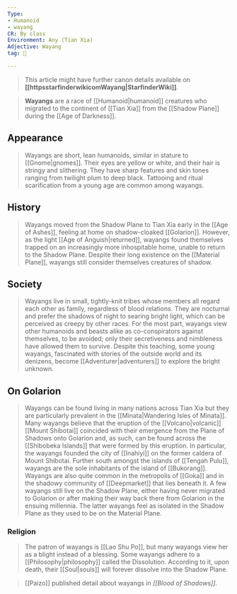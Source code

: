 ```yaml
---
Type:
- Humanoid
- wayang
CR: By class
Environment: Any (Tian Xia)
Adjective: Wayang
tag: 👹

---
```






> This article might have further canon details available on **[[httpsstarfinderwikicomWayang|StarfinderWiki]]**.


> **Wayangs** are a race of [[Humanoid|humanoid]] creatures who migrated to the continent of [[Tian Xia]] from the [[Shadow Plane]] during the [[Age of Darkness]].



## Appearance

> Wayangs are short, lean humanoids, similar in stature to [[Gnome|gnomes]]. Their eyes are yellow or white, and their hair is stringy and slithering. They have sharp features and skin tones ranging from twilight plum to deep black. Tattooing and ritual scarification from a young age are common among wayangs.


## History

> Wayangs moved from the Shadow Plane to Tian Xia early in the [[Age of Ashes]], feeling at home on shadow-cloaked [[Golarion]]. However, as the light [[Age of Anguish|returned]], wayangs found themselves trapped on an increasingly more inhospitable home, unable to return to the Shadow Plane. Despite their long existence on the [[Material Plane]], wayangs still consider themselves creatures of shadow.


## Society

> Wayangs live in small, tightly-knit tribes whose members all regard each other as family, regardless of blood relations. They are nocturnal and prefer the shadows of night to searing bright light, which can be perceived as creepy by other races. For the most part, wayangs view other humanoids and beasts alike as co-conspirators against themselves, to be avoided; only their secretiveness and nimbleness have allowed them to survive. Despite this teaching, some young wayangs, fascinated with stories of the outside world and its denizens, become [[Adventurer|adventurers]] to explore the bright unknown.


## On Golarion

> Wayangs can be found living in many nations across Tian Xia but they are particularly prevalent in the [[Minata|Wandering Isles of Minata]]. Many wayangs believe that the eruption of the [[Volcano|volcanic]] [[Mount Shibotai]] coincided with their emergence from the Plane of Shadows onto Golarion and, as such, can be found across the [[Shibobeka Islands]] that were formed by this eruption. In particular, the wayangs founded the city of [[Inahiyi]] on the former caldera of Mount Shibotai. Further south amongst the islands of [[Tengah Pulu]], wayangs are the sole inhabitants of the island of [[Bukorang]]. Wayangs are also quite common in the metropolis of [[Goka]] and in the shadowy community of [[Deepmarket]] that lies beneath it.
> A few wayangs still live on the Shadow Plane, either having never migrated to Golarion or after making their way back there from Golarion in the ensuing millennia. The latter wayangs feel as isolated in the Shadow Plane as they used to be on the Material Plane.


### Religion

> The patron of wayangs is [[Lao Shu Po]], but many wayangs view her as a blight instead of a blessing.
> Some wayangs adhere to a [[Philosophy|philosophy]] called the Dissolution. According to it, upon death, their [[Soul|souls]] will forever dissolve into the Shadow Plane.


> [[Paizo]] published detail about wayangs in *[[Blood of Shadows]]*.







